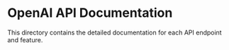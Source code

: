 # OpenAI API Documentation

This directory contains the detailed documentation for each API endpoint and feature.